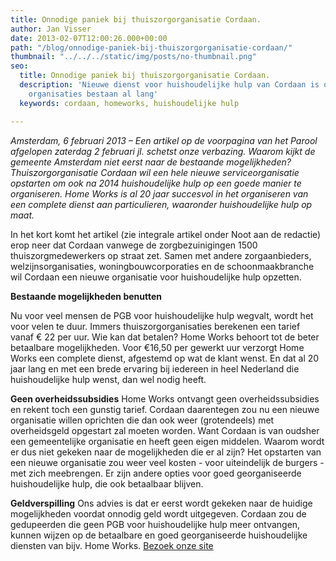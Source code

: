```yaml
---
title: Onnodige paniek bij thuiszorgorganisatie Cordaan.
author: Jan Visser
date: 2013-02-07T12:00:26.000+00:00
path: "/blog/onnodige-paniek-bij-thuiszorgorganisatie-cordaan/"
thumbnail: "../../../static/img/posts/no-thumbnail.png"
seo:
  title: Onnodige paniek bij thuiszorgorganisatie Cordaan.
  description: 'Nieuwe dienst voor huishoudelijke hulp van Cordaan is onnodig: ervaren
    organisaties bestaan al lang'
  keywords: cordaan, homeworks, huishoudelijke hulp

---
```

_Amsterdam, 6 februari 2013 – Een artikel op de voorpagina van het Parool afgelopen zaterdag 2 februari jl. schetst onze verbazing. Waarom kijkt de gemeente Amsterdam niet eerst naar de bestaande mogelijkheden? Thuiszorgorganisatie Cordaan wil een hele nieuwe serviceorganisatie opstarten om ook na 2014 huishoudelijke hulp op een goede manier te organiseren. Home Works is al 20 jaar succesvol in het organiseren van een complete dienst aan particulieren, waaronder huishoudelijke hulp op maat._

In het kort komt het artikel (zie integrale artikel onder Noot aan de redactie) erop neer dat Cordaan vanwege de zorgbezuinigingen 1500 thuiszorgmedewerkers op straat zet. Samen met andere zorgaanbieders, welzijnsorganisaties, woningbouwcorporaties en de schoonmaakbranche wil Cordaan een nieuwe organisatie voor huishoudelijke hulp opzetten.

**Bestaande mogelijkheden benutten**

Nu voor veel mensen de PGB voor huishoudelijke hulp wegvalt, wordt het voor velen te duur. Immers thuiszorgorganisaties berekenen een tarief vanaf € 22 per uur. Wie kan dat betalen? Home Works behoort tot de beter betaalbare mogelijkheden. Voor €16,50 per gewerkt uur verzorgt Home Works een complete dienst, afgestemd op wat de klant wenst. En dat al 20 jaar lang en met een brede ervaring bij iedereen in heel Nederland die huishoudelijke hulp wenst, dan wel nodig heeft.

**Geen overheidssubsidies** Home Works ontvangt geen overheidssubsidies en rekent toch een gunstig tarief. Cordaan daarentegen zou nu een nieuwe organisatie willen oprichten die dan ook weer (grotendeels) met overheidsgeld opgestart zal moeten worden. Want Cordaan is van oudsher een gemeentelijke organisatie en heeft geen eigen middelen. Waarom wordt er dus niet gekeken naar de mogelijkheden die er al zijn? Het opstarten van een nieuwe organisatie zou weer veel kosten - voor uiteindelijk de burgers - met zich meebrengen. Er zijn andere opties voor goed georganiseerde huishoudelijke hulp, die ook betaalbaar blijven.

**Geldverspilling** Ons advies is dat er eerst wordt gekeken naar de huidige mogelijkheden voordat onnodig geld wordt uitgegeven. Cordaan zou de gedupeerden die geen PGB voor huishoudelijke hulp meer ontvangen, kunnen wijzen op de betaalbare en goed georganiseerde huishoudelijke diensten van bijv. Home Works. [Bezoek onze site](https://www.homeworks.nl/ "Bezoek onze site en maak kennis met ons") 